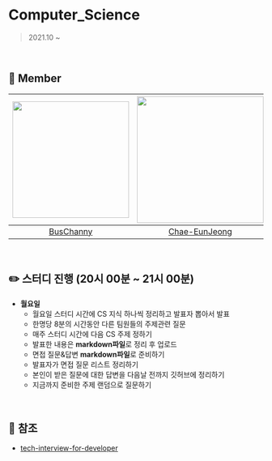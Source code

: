 # Computer_Science

> 2021.10 ~  
<br>  

## 🦘 Member

|[<img src="https://avatars.githubusercontent.com/u/80505099?v=4" width="230px;" alt=""/>](https://github.com/BusChanny) |[<img src="https://avatars.githubusercontent.com/u/68576770?v=4" width="250" >](https://github.com/Chae-EunJeong)|[<img src="https://avatars.githubusercontent.com/u/51963264?v=4" width="250" >](https://github.com/DECOY-DUCK)|[<img src="https://avatars.githubusercontent.com/u/53832553?v=4" width="230" >](https://github.com/Haeun-Jung)|[<img src="https://avatars.githubusercontent.com/u/60870438?v=4" width="230" >](https://github.com/minjuPark23)|
|:---:|:---:|:---:|:---:|:---:|
|[BusChanny](https://github.com/BusChanny) |[Chae-EunJeong](https://github.com/Chae-EunJeong) |[DECOY-DUCK](https://github.com/DECOY-DUCK)| [Haeun-Jung](https://github.com/Haeun-Jung)|[minjuPark23](https://github.com/minjuPark23)|

<br>  

## ✏️ 스터디 진행 (20시 00분 ~ 21시 00분)
- **월요일** 
   - 월요일 스터디 시간에 CS 지식 하나씩 정리하고 발표자 뽑아서 발표
   - 한명당 8분의 시간동안 다른 팀원들의 주제관련 질문 
   - 매주 스터디 시간에 다음 CS 주제 정하기
   - 발표한 내용은 **markdown파일**로 정리 후 업로드
   - 면접 질문&답변 **markdown파일**로 준비하기
   - 발표자가 면접 질문 리스트 정리하기
   - 본인이 받은 질문에 대한 답변을 다음날 전까지 깃허브에 정리하기
   - 지금까지 준비한 주제 랜덤으로 질문하기
<br>  

## 📢 참조
- [tech-interview-for-developer](https://github.com/gyoogle/tech-interview-for-developer)

<br>  
